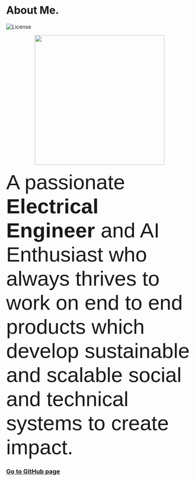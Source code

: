 # About Me.
![License](https://img.shields.io/apm/l/vim-mode?style=flat-square)

<p align="center">  <img width="350" height="350" src="https://prabhukiran.ignosian.com/static/media/pk.55d30fd9.png">  </p>

<span style="font-family:Sans-serif; font-size:56px;"> A passionate **Electrical Engineer** and AI Enthusiast who always thrives to work on end to end products which develop sustainable and scalable social and technical systems to create impact.</span>


### [Go to GitHub page](https://prabhukiran8790.github.io/AI/)
